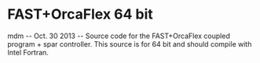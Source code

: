 FAST+OrcaFlex 64 bit
====================
mdm  -- Oct. 30 2013  --  Source code for the FAST+OrcaFlex coupled program + spar controller. This source is for 64 bit and should compile with Intel Fortran.